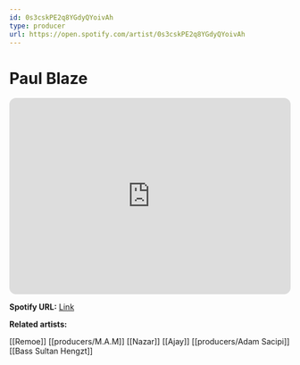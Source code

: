 ```yaml
---
id: 0s3cskPE2q8YGdyQYoivAh
type: producer
url: https://open.spotify.com/artist/0s3cskPE2q8YGdyQYoivAh
---
```

# Paul Blaze

<iframe style="border-radius:12px" src="https://open.spotify.com/embed/artist/0s3cskPE2q8YGdyQYoivAh" width="100%" height="352" frameBorder="0" allowfullscreen="" allow="autoplay; clipboard-write; encrypted-media; fullscreen; picture-in-picture" loading="lazy"></iframe>

**Spotify URL:** [Link](https://open.spotify.com/artist/0s3cskPE2q8YGdyQYoivAh)

**Related artists:**

[[Remoe]]
[[producers/M.A.M]]
[[Nazar]]
[[Ajay]]
[[producers/Adam Sacipi]]
[[Bass Sultan Hengzt]]
